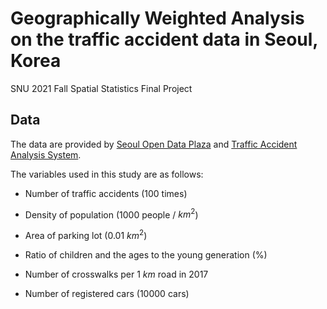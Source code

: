 # Geographically Weighted Analysis on the traffic accident data in Seoul, Korea

SNU 2021 Fall Spatial Statistics Final Project

## Data 
The data are provided by [Seoul Open Data Plaza](https://data.seoul.go.kr/) and [Traffic Accident Analysis System](http://taas.koroad.or.kr/).

The variables used in this study are as follows:
- Number of traffic accidents (100 times)

- Density of population (1000 people / $km^2$)

- Area of parking lot (0.01 $km^2$)

- Ratio of children and the ages to the young generation (\%)

- Number of crosswalks per 1 $km$ road in 2017

- Number of registered cars (10000 cars)


